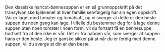 Den klassiske haricot-bønnesoppen er en så grunnoppskrift på det transylvaniske kjøkkenet at hver familie selvfølgelig har sin egen oppskrift. Vår er laget med tomater og tomatsaft, og vi sverger at dette er den beste suppen du noen gang kan lage. I tilfelle du bestemmer deg for å lage denne suppen uten noen tomater i noen form, vil du fortsatt få en bønnesuppe, bortsett fra at den ikke er vår. Det er fra naboen vår, som sverger at suppen hans er den beste. Jeg er ganske sikker på at når du er ferdig med denne suppen, vil du sverge at din er den beste.